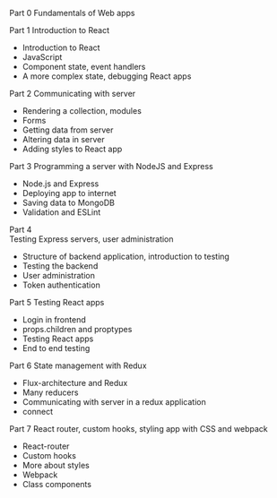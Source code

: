 Part 0
Fundamentals of Web apps

Part 1
Introduction to React
- Introduction to React
- JavaScript
- Component state, event handlers
- A more complex state, debugging React apps

Part 2
Communicating with server
- Rendering a collection, modules
- Forms
- Getting data from server
- Altering data in server
- Adding styles to React app

Part 3
Programming a server with NodeJS and Express
- Node.js and Express
- Deploying app to internet
- Saving data to MongoDB
- Validation and ESLint

Part 4	
Testing Express servers, user administration
- Structure of backend application, introduction to testing
- Testing the backend
- User administration
- Token authentication

Part 5
Testing React apps
- Login in frontend
- props.children and proptypes
- Testing React apps
- End to end testing

Part 6
State management with Redux
- Flux-architecture and Redux
- Many reducers
- Communicating with server in a redux application
- connect

Part 7
React router, custom hooks, styling app with CSS and webpack
- React-router
- Custom hooks
- More about styles
- Webpack
- Class components

